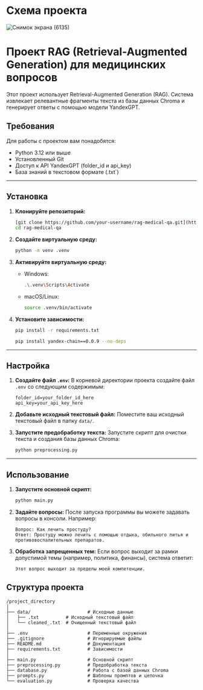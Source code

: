 # Схема проекта 
![Снимок экрана (6135)](https://github.com/user-attachments/assets/c38dffb3-32a2-4811-8d1b-dd672f3f183e)

# Проект RAG (Retrieval-Augmented Generation) для медицинских вопросов

Этот проект использует Retrieval-Augmented Generation (RAG). Система извлекает релевантные фрагменты текста из базы данных Chroma и генерирует ответы с помощью модели YandexGPT.

## Требования

Для работы с проектом вам понадобятся:
- Python 3.12 или выше
- Установленный Git
- Доступ к API YandexGPT (folder_id и api_key)
- База знаний в текстовом формате (.txt`)

---

## Установка

1. **Клонируйте репозиторий:**
   ```bash
   [git clone https://github.com/your-username/rag-medical-qa.git](https://github.com/IrinaMartynovaR/test_rag.git)
   cd rag-medical-qa
   ```

2. **Создайте виртуальную среду:**
   ```bash
   python -m venv .venv
   ```

3. **Активируйте виртуальную среду:**
   - Windows:
     ```bash
     .\.venv\Scripts\Activate
     ```
   - macOS/Linux:
     ```bash
     source .venv/bin/activate
     ```

4. **Установите зависимости:**
   ```bash
   pip install -r requirements.txt
   ```
    ```bash
   pip install yandex-chain==0.0.9 --no-deps
   ```

---

## Настройка

1. **Создайте файл `.env`:**
   В корневой директории проекта создайте файл `.env` со следующим содержимым:
   ```plaintext
   folder_id=your_folder_id_here
   api_key=your_api_key_here
   ```

2. **Добавьте исходный текстовый файл:**
   Поместите ваш исходный текстовый файл в папку `data/`.

3. **Запустите предобработку текста:**
   Запустите скрипт для очистки текста и создания базы данных Chroma:
   ```bash
   python preprocessing.py
   ```

---

## Использование

1. **Запустите основной скрипт:**
   ```bash
   python main.py
   ```

2. **Задайте вопросы:**
   После запуска программы вы можете задавать вопросы в консоли. Например:
   ```plaintext
   Вопрос: Как лечить простуду?
   Ответ: Простуду можно лечить с помощью отдыха, обильного питья и противовоспалительных препаратов.
   ```

3. **Обработка запрещенных тем:**
   Если вопрос выходит за рамки допустимой темы (например, политика, финансы), система ответит:
   ```plaintext
   Этот вопрос выходит за пределы моей компетенции.
   ```

## Структура проекта

```
/project_directory
│
├── data/                     # Исходные данные
│   ├── .txt          # Исходный текстовый файл
│   └── cleaned_.txt  # Очищенный текстовый файл
│
├── .env                      # Переменные окружения
├── .gitignore                # Игнорируемые файлы
├── README.md                 # Документация
├── requirements.txt          # Зависимости
│
├── main.py                   # Основной скрипт
├── preprocessing.py          # Предобработка текста
├── database.py               # Работа с базой данных Chroma
├── prompts.py                # Шаблоны промптов и цепочка
└── evaluation.py             # Проверка качества
```


